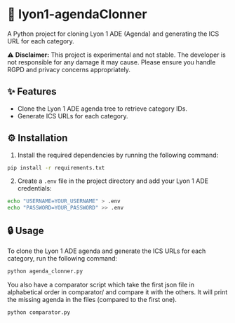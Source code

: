# 📅 lyon1-agendaClonner

A Python project for cloning Lyon 1 ADE (Agenda) and generating the ICS URL for each category.

⚠️ **Disclaimer:** This project is experimental and not stable. The developer is not responsible for any damage it may cause. Please ensure you handle RGPD and privacy concerns appropriately.

## ✨ Features

- Clone the Lyon 1 ADE agenda tree to retrieve category IDs.
- Generate ICS URLs for each category.

## ⚙️ Installation

1. Install the required dependencies by running the following command:

```bash
pip install -r requirements.txt
```

2. Create a `.env` file in the project directory and add your Lyon 1 ADE credentials:

```bash
echo "USERNAME=YOUR_USERNAME" > .env
echo "PASSWORD=YOUR_PASSWORD" >> .env
```

## 🔒 Usage

To clone the Lyon 1 ADE agenda and generate the ICS URLs for each category, run the following command:

```bash
python agenda_clonner.py
```

You also have a comparator script which take the first json file in alphabetical order in comparator/ and compare it with the others. It will print the missing agenda in the files (compared to the first one).

```bash
python comparator.py
```
